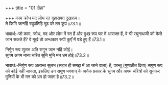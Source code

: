 +++
title = "01 दोहा"

+++
काम क्रोध मद लोभ रत गृहासक्त दुखरूप।  
ते किमि जानहिं रघुपतिहि मूढ परे तम कूप॥73.1॥  

भावार्थ:-जो काम, क्रोध, मद और लोभ में रत हैं और दुःख रूप घर में आसक्त हैं, वे श्री रघुनाथजी को कैसे जान सकते हैं? वे मूर्ख तो अन्धकार रूपी कुएँ में पडे हुए हैं॥73.1॥  

निर्गुन रूप सुलभ अति सगुन जान नहिं कोई।  
सुगम अगम नाना चरित सुनि मुनि मन भ्रम होई॥73.2॥  

भावार्थ:-निर्गुण रूप अत्यन्त सुलभ (सहज ही समझ में आ जाने वाला) है, परन्तु (गुणातीत दिव्य) सगुण रूप को कोई नहीं जानता, इसलिए उन सगुण भगवान्‌ के अनेक प्रकार के सुगम और अगम चरित्रों को सुनकर मुनियों के भी मन को भ्रम हो जाता है॥73.2॥  



<div class="audioEmbed"  caption="AIR-वाचनम्" src="https://archive
.org/download/rAmcharitmAnas-AIR/EPI-381.mp3"></div>
